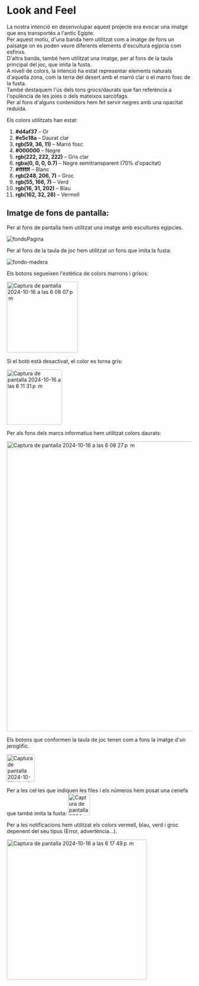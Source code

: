 
# Look and Feel

La nostra intenció en desenvolupar aquest projecte era evocar una imatge que ens transportés a l'antic Egipte.  
Per aquest motiu, d'una banda hem utilitzat com a imatge de fons un paisatge on es poden veure diferents elements d'escultura egípcia com esfinxs.  
D'altra banda, també hem utilitzat una imatge, per al fons de la taula principal del joc, que imita la fusta.  
A nivell de colors, la intenció ha estat representar elements naturals d'aquella zona, com la terra del desert amb el marró clar o el marró fosc de la fusta.  
També destaquem l'ús dels tons grocs/daurats que fan referència a l'opulència de les joies o dels mateixos sarcòfags.  
Per al fons d'alguns contenidors hem fet servir negres amb una opacitat reduïda.  

Els colors utilitzats han estat:  
1. **#d4af37** – Or  
2. **#e5c18a** – Daurat clar  
3. **rgb(59, 36, 11)** – Marró fosc  
4. **#000000** – Negre  
5. **rgb(222, 222, 222)** – Gris clar  
6. **rgba(0, 0, 0, 0.7)** – Negre semitransparent (70% d'opacitat)  
7. **#ffffff** – Blanc  
8. **rgb(248, 206, 7)** – Groc  
9. **rgb(55, 166, 7)** – Verd  
10. **rgb(16, 31, 202)** – Blau  
11. **rgb(162, 32, 28)** – Vermell  

## Imatge de fons de pantalla:

Per al fons de pantalla hem utilitzat una imatge amb escultures egípcies.

![fondoPagina](https://github.com/user-attachments/assets/3bf4e3c1-081e-481b-a353-7b4c870c9bd0)

Per al fons de la taula de joc hem utilitzat un fons que imita la fusta:

![fondo-madera](https://github.com/user-attachments/assets/f2f9af71-58bd-4378-9cce-d898f26fb231)

Els botons segueixen l'estètica de colors marrons i grisos:

<img width="192" alt="Captura de pantalla 2024-10-16 a las 6 08 07 p  m" src="https://github.com/user-attachments/assets/07cf5a83-472a-493a-8d61-9cc96c730c1f">

Si el botó està desactivat, el color es torna gris:

<img width="149" alt="Captura de pantalla 2024-10-16 a las 6 11 31 p  m" src="https://github.com/user-attachments/assets/d93929d6-c8ea-4920-87a3-f7f7410db3b2">

Per als fons dels marcs informatius hem utilitzat colors daurats:

<img width="783" alt="Captura de pantalla 2024-10-16 a las 6 08 27 p  m" src="https://github.com/user-attachments/assets/23df40c9-5abb-4bc2-8a1a-9572f07cdb20">

Els botons que conformen la taula de joc tenen com a fons la imatge d'un jeroglífic.

<img width="75" alt="Captura de pantalla 2024-10-16 a las 6 07 47 p  m" src="https://github.com/user-attachments/assets/2f8b6f90-625e-4a6c-b0a8-b532b6db6138">

Per a les cel·les que indiquen les files i els números hem posat una cenefa que també imita la fusta:
<img width="59" alt="Captura de pantalla 2024-10-16 a las 6 07 28 p  m" src="https://github.com/user-attachments/assets/be0c9732-d751-4bc9-a6f8-6b35c6f9e9ae">


Per a les notificacions hem utilitzat els colors vermell, blau, verd i groc depenent del seu tipus (Error, advertència...).

<img width="379" alt="Captura de pantalla 2024-10-16 a las 6 17 49 p  m" src="https://github.com/user-attachments/assets/b30262fa-2452-4993-bbf6-9892687cc6ec">


